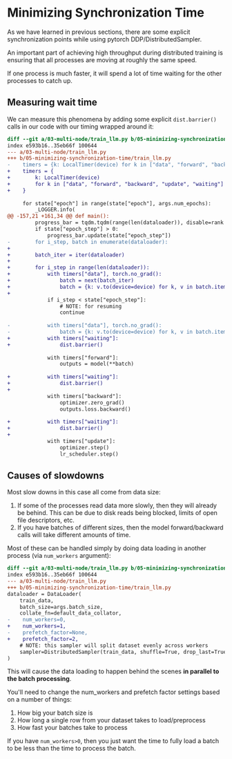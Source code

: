 # Minimizing Synchronization Time

As we have learned in previous sections, there are some explicit synchronization points while using pytorch DDP/DistributedSampler.

An important part of achieving high throughput during distributed training is ensuring that all processes are moving at roughly the same speed.

If one process is much faster, it will spend a lot of time waiting for the other processes to catch up.

## Measuring wait time

We can measure this phenomena by adding some explicit `dist.barrier()` calls in our code with our timing wrapped around it:


```diff
diff --git a/03-multi-node/train_llm.py b/05-minimizing-synchronization-time/train_llm.py
index e593b16..35eb66f 100644
--- a/03-multi-node/train_llm.py
+++ b/05-minimizing-synchronization-time/train_llm.py
-    timers = {k: LocalTimer(device) for k in ["data", "forward", "backward", "update"]}
+    timers = {
+        k: LocalTimer(device)
+        for k in ["data", "forward", "backward", "update", "waiting"]
+    }
 
     for state["epoch"] in range(state["epoch"], args.num_epochs):
         _LOGGER.info(
@@ -157,21 +161,34 @@ def main():
         progress_bar = tqdm.tqdm(range(len(dataloader)), disable=rank > 0)
         if state["epoch_step"] > 0:
             progress_bar.update(state["epoch_step"])
-        for i_step, batch in enumerate(dataloader):
+
+        batch_iter = iter(dataloader)
+
+        for i_step in range(len(dataloader)):
+            with timers["data"], torch.no_grad():
+                batch = next(batch_iter)
+                batch = {k: v.to(device=device) for k, v in batch.items()}
+
             if i_step < state["epoch_step"]:
                 # NOTE: for resuming
                 continue
 
-            with timers["data"], torch.no_grad():
-                batch = {k: v.to(device=device) for k, v in batch.items()}
+            with timers["waiting"]:
+                dist.barrier()
 
             with timers["forward"]:
                 outputs = model(**batch)
 
+            with timers["waiting"]:
+                dist.barrier()
+
             with timers["backward"]:
                 optimizer.zero_grad()
                 outputs.loss.backward()
 
+            with timers["waiting"]:
+                dist.barrier()
+
             with timers["update"]:
                 optimizer.step()
                 lr_scheduler.step()
```

## Causes of slowdowns

Most slow downs in this case all come from data size:

1. If some of the processes read data more slowly, then they will already be behind. This can be due to disk reads being blocked, limits of open file descriptors, etc.
2. If you have batches of different sizes, then the model forward/backward calls will take different amounts of time.

Most of these can be handled simply by doing data loading in another process (via `num_workers` argument):

```diff
diff --git a/03-multi-node/train_llm.py b/05-minimizing-synchronization-time/train_llm.py
index e593b16..35eb66f 100644
--- a/03-multi-node/train_llm.py
+++ b/05-minimizing-synchronization-time/train_llm.py
dataloader = DataLoader(
    train_data,
    batch_size=args.batch_size,
    collate_fn=default_data_collator,
-    num_workers=0,
+    num_workers=1,
-    prefetch_factor=None,
+    prefetch_factor=2,
    # NOTE: this sampler will split dataset evenly across workers
    sampler=DistributedSampler(train_data, shuffle=True, drop_last=True),
)
```

This will cause the data loading to happen behind the scenes **in parallel to the batch processing**.

You'll need to change the num_workers and prefetch factor settings based on a number of things:
1. How big your batch size is
2. How long a single row from your dataset takes to load/preprocess
3. How fast your batches take to process

If you have `num_workers>0`, then you just want the time to fully load a batch to be less than the time to process the batch.
